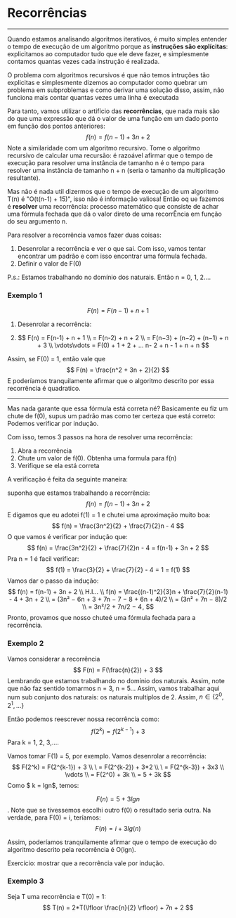 # Recorrências

***

Quando estamos analisando algoritmos iterativos, é muito simples entender o tempo de execução de um algoritmo porque as **instruções são explícitas**: explicitamos ao computador tudo que ele deve fazer, e simplesmente contamos quantas vezes cada instrução é realizada.



O problema com algoritmos recursivos é que não temos intruções tão explicitas e simplesmente dizemos ao computador como quebrar um problema em subproblemas e como derivar uma solução disso, assim, não funciona mais contar quantas vezes uma linha é executada



Para tanto,  vamos utilizar o artifício das **recorrências**, que nada mais são do que uma expressão que dá o valor de uma função em um dado ponto em função dos pontos anteriores:
$$
f(n) = f(n-1) + 3n +2
$$
Note a similaridade com um algoritmo recursivo. Tome o algoritmo recursivo de calcular uma recursão: é razoável afirmar que o tempo de execução para resolver uma instância de tamanho n é o tempo para resolver uma instância de tamanho n + n (seria o tamanho da multiplicação resultante).



Mas não é nada util dizermos que o tempo de execução de um algoritmo T(n) é "O(t(n-1) + 15)", isso não é informação valiosa! Então oq ue fazemos é **resolver** uma recorrência: processo matemático que consiste de achar uma fórmula fechada que dá o valor direto de uma recorrÊncia em função do seu argumento n.



Para resolver a recorrência vamos fazer duas coisas:

1. Desenrolar a recorrência e ver o que sai. Com isso, vamos tentar encontrar um padrão e com isso encontrar uma fórmula fechada.
2. Definir o valor de F(0)

P.s.: Estamos trabalhando no domínio dos naturais. Então n = 0, 1, 2....

### Exemplo 1

$$
F(n) = F(n-1) + n + 1
$$

1. Desenrolar a recorrência:

2. $$
   F(n) = F(n-1) + n + 1
   \\
   = F(n-2) + n + 2
   \\
   = F(n−3) + (n−2) + (n−1) + n + 3 
   \\
   \vdots\vdots
   = F(0) + 1 + 2 + ... n- 2 + n - 1  + n + n
   $$

Assim, se F(0) = 1, então vale que
$$
F(n) = \frac{n^2 + 3n + 2}{2}
$$
E poderíamos tranquilamente afirmar que o algoritmo descrito por essa recorrência é quadratico.

***

Mas nada garante que essa fórmula está correta né? Basicamente eu fiz um chute de f(0), supus um padrão mas como ter certeza que está correto: Podemos verificar por indução.

Com isso, temos 3 passos na hora de resolver uma recorrência:

1. Abra a recorrência
2. Chute um valor de f(0). Obtenha uma formula para f(n)
3. Verifique se ela está correta

A verificação é feita da seguinte maneira: 

suponha que estamos trabalhando a recorrência:
$$
f(n) = f(n-1) + 3n + 2
$$
E digamos que eu adotei f(1) = 1  e chutei uma aproximação muito boa:
$$
f(n) = \frac{3n^2}{2} + \frac{7}{2}n - 4
$$
O que vamos é verificar por indução que:
$$
f(n) = \frac{3n^2}{2} + \frac{7}{2}n - 4 = f(n-1) + 3n + 2
$$
Pra n = 1 é facil verificar:
$$
f(1) = \frac{3}{2} + \frac{7}{2} - 4 = 1 = f(1)
$$
Vamos dar o passo da indução:
$$
f(n) = f(n-1) + 3n + 2
\\
H.I...
\\
f(n) = \frac{(n-1)^2}{3}n + \frac{7}{2}(n-1) - 4 + 3n + 2
\\
= 	(3n² − 6n + 3 + 7n − 7 − 8 + 6n + 4)/2
\\
= (3n² + 7n − 8)/2
\\ =  	3n²/2 + 7n/2 − 4 , 
$$
Pronto, provamos que nosso chuteé uma fórmula fechada para a recorrência.

### Exemplo 2

Vamos considerar a recorrência
$$
F(n) = F(\frac{n}{2}) + 3
$$
Lembrando que estamos trabalhando no domínio dos naturais. Assim, note que não faz sentido tomarmos n = 3, n = 5... Assim, vamos trabalhar aqui num sub conjunto dos naturais: os naturais multiplos de 2. Assim, $n \in \{2^0, 2 ^1, ...\}$

Então podemos reescrever nossa recorrência como:
$$
f(2^k) = f(2^{k-1}) + 3
$$
Para k  = 1, 2, 3,....

Vamos tomar F(1) = 5, por exemplo. Vamos desenrolar a recorrência:
$$
F(2^k) = F(2^{k-1}) + 3
\\
\ = F(2^{k-2}) + 3*2
\\
\ = F(2^{k-3}) + 3x3
\\
\vdots
\\
= F(2^0) + 3k
\\
= 5 + 3k
$$
Como $ k = lgn$, temos:

$$F(n) = 5 + 3 lg n$$. Note que se tivessemos escolhi outro f(0) o resultado seria outra. Na verdade, para F(0) = i, teríamos:
$$
F(n) = i + 3lg (n)
$$


Assim, poderíamos tranquilamente afirmar que o tempo de execução do algoritmo descrito pela recorrência é O(lgn).

Exercício: mostrar que a recorrência vale por indução.

### Exemplo 3

Seja T uma recorrência e T(0) = 1:
$$
T(n) = 2*T(\lfloor \frac{n}{2} \rfloor) + 7n + 2
$$
